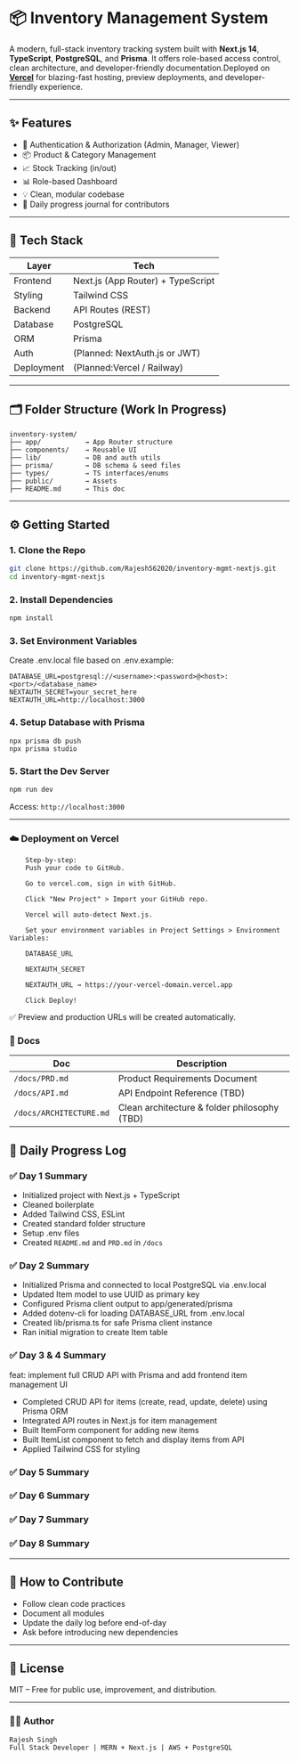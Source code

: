 # 📦 Inventory Management System

A modern, full-stack inventory tracking system built with **Next.js 14**, **TypeScript**, **PostgreSQL**, and **Prisma**. It offers role-based access control, clean architecture, and developer-friendly documentation.Deployed on **[Vercel](https://vercel.com)** for blazing-fast hosting, preview deployments, and developer-friendly experience.

---

## ✨ Features

- 🔐 Authentication & Authorization (Admin, Manager, Viewer)
- 📦 Product & Category Management
- 📈 Stock Tracking (in/out)
- 📊 Role-based Dashboard
- 💡 Clean, modular codebase
- 📘 Daily progress journal for contributors

---

## 🧱 Tech Stack

| Layer      | Tech                                |
|------------|-------------------------------------|
| Frontend   | Next.js (App Router) + TypeScript   |
| Styling    | Tailwind CSS                        |
| Backend    | API Routes (REST)                   |
| Database   | PostgreSQL                          |
| ORM        | Prisma                              |
| Auth       | (Planned: NextAuth.js or JWT)       |
| Deployment | (Planned:Vercel / Railway)          |

---

## 🗂 Folder Structure (Work In Progress)

```
inventory-system/
├── app/           → App Router structure
├── components/    → Reusable UI
├── lib/           → DB and auth utils
├── prisma/        → DB schema & seed files
├── types/         → TS interfaces/enums
├── public/        → Assets
├── README.md      → This doc
```

---

## ⚙️ Getting Started

### 1. Clone the Repo

```bash
git clone https://github.com/Rajesh562020/inventory-mgmt-nextjs.git
cd inventory-mgmt-nextjs
```

### 2. Install Dependencies

```bash
npm install
```
### 3. Set Environment Variables

Create .env.local file based on .env.example:
```
DATABASE_URL=postgresql://<username>:<password>@<host>:<port>/<database_name>
NEXTAUTH_SECRET=your_secret_here
NEXTAUTH_URL=http://localhost:3000
```
### 4. Setup Database with Prisma

```
npx prisma db push
npx prisma studio
```

### 5. Start the Dev Server

```bash
npm run dev
```

Access: `http://localhost:3000`

---
### ☁️ Deployment on Vercel
```
    Step-by-step:
    Push your code to GitHub.

    Go to vercel.com, sign in with GitHub.

    Click "New Project" > Import your GitHub repo.

    Vercel will auto-detect Next.js.

    Set your environment variables in Project Settings > Environment Variables:

    DATABASE_URL

    NEXTAUTH_SECRET

    NEXTAUTH_URL → https://your-vercel-domain.vercel.app

    Click Deploy!
```
✅ Preview and production URLs will be created automatically.

### 📘 Docs

| Doc                     | Description                                  |
| ----------------------- | -------------------------------------------- |
| `/docs/PRD.md`          | Product Requirements Document                |
| `/docs/API.md`          | API Endpoint Reference (TBD)                 |
| `/docs/ARCHITECTURE.md` | Clean architecture & folder philosophy (TBD) |

## 🚧 Daily Progress Log

### ✅ Day 1 Summary

- Initialized project with Next.js + TypeScript
- Cleaned boilerplate
- Added Tailwind CSS, ESLint
- Created standard folder structure
- Setup .env files
- Created `README.md` and `PRD.md` in `/docs`

### ✅ Day 2 Summary

- Initialized Prisma and connected to local PostgreSQL via .env.local
- Updated Item model to use UUID as primary key
- Configured Prisma client output to app/generated/prisma
- Added dotenv-cli for loading DATABASE_URL from .env.local
- Created lib/prisma.ts for safe Prisma client instance
- Ran initial migration to create Item table

### ✅ Day 3 & 4 Summary

feat: implement full CRUD API with Prisma and add frontend item management UI

- Completed CRUD API for items (create, read, update, delete) using Prisma ORM
- Integrated API routes in Next.js for item management
- Built ItemForm component for adding new items
- Built ItemList component to fetch and display items from API
- Applied Tailwind CSS for styling

### ✅ Day 5 Summary

### ✅ Day 6 Summary

### ✅ Day 7 Summary

### ✅ Day 8 Summary
---

## 🧠 How to Contribute

- Follow clean code practices
- Document all modules
- Update the daily log before end-of-day
- Ask before introducing new dependencies

---

## 📜 License

MIT – Free for public use, improvement, and distribution.

---

### 👨‍💻 Author
    Rajesh Singh
    Full Stack Developer | MERN + Next.js | AWS + PostgreSQL

